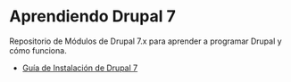# Aprendiendo Drupal 7

Repositorio de Módulos de Drupal 7.x para aprender a programar Drupal y cómo funciona.

<ul>
  <li>
    <a href="https://github.com/engelpain/AprendiendoDrupal7/blob/master/guias/Instalacion.md">Guía de Instalación de Drupal 7</a>
  </li>
</ul>